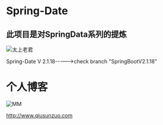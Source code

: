 # Spring-Date
## 此项目是对SpringData系列的提炼
![太上老君](http://qiusunzuo.com/wp-content/uploads/2020/10/timg-e1601899871216.jpeg)  

Spring-Date V 2.1.18----->check branch "SpringBootV2.1.18"  
  
# 个人博客
![MM](http://qiusunzuo.com/wp-content/uploads/2020/10/109_34836.jpg)  

http://www.qiusunzuo.com
